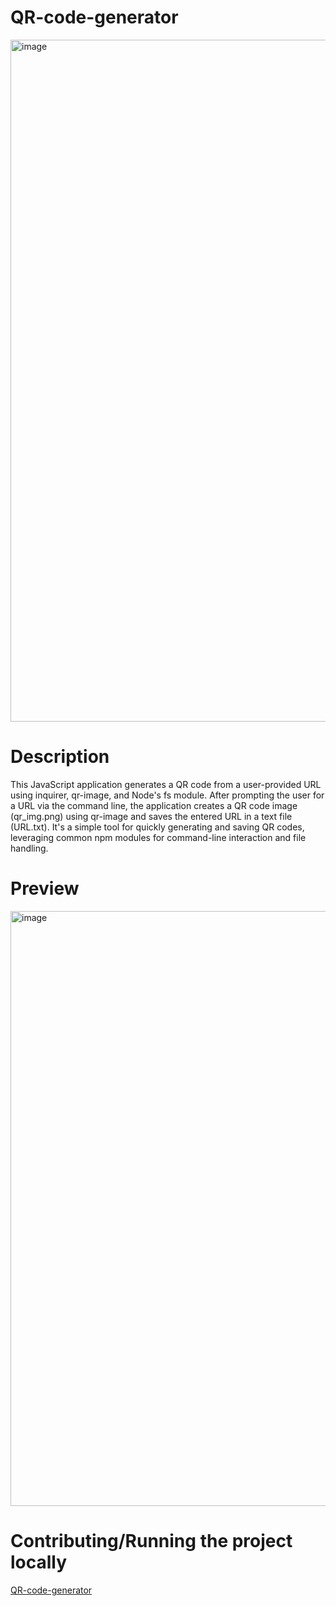 # QR-code-generator
<img width="1091" alt="image" src="https://github.com/user-attachments/assets/779d4e12-47f4-47ce-ad42-b2f90d2f7cb8">



<h1>Description</h1>

This JavaScript application generates a QR code from a user-provided URL using inquirer, qr-image, and Node's fs module. After prompting the user for a URL via the command line, the application creates a QR code image (qr_img.png) using qr-image and saves the entered URL in a text file (URL.txt). It's a simple tool for quickly generating and saving QR codes, leveraging common npm modules for command-line interaction and file handling.
<h1>Preview</h1>
<img width="952" alt="image" src="https://github.com/user-attachments/assets/4c566df0-d2ac-4f77-8f63-a024205dc8c2">

<h1>Contributing/Running the project locally</h1>
<a href="https://github.com/AaryaSoni-web/QR-image-generator">QR-code-generator</a>
